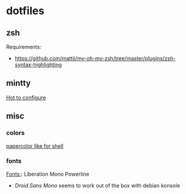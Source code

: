 # dotfiles

## zsh
Requirements:
* https://github.com/mattjj/my-oh-my-zsh/tree/master/plugins/zsh-syntax-highlighting


## mintty
[Hot to configure](https://github.com/mintty/wsltty)

## misc

### colors
[papercolor like for shell](https://www.reddit.com/r/vim/comments/36xzbs/vim_paper_color_theme_inspired_by_googles/crqbfpa/)

### fonts
[Fonts:](https://github.com/ryanoasis/nerd-fonts/): Liberation Mono Powerline
* *Droid Sans Mono* seems to work out of the box with debian konsole
